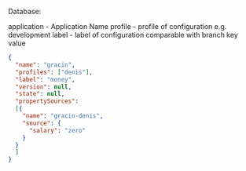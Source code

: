 Database:

application - Application Name
profile - profile of configuration e.g. development
label - label of configuration comparable with branch
key
value


````json
{
  "name": "gracin",
  "profiles": ["denis"],
  "label": "money",
  "version": null,
  "state": null,
  "propertySources":
  [{
    "name": "gracin-denis",
    "source": {
      "salary": "zero"
    }
  }
  ]
}
````

